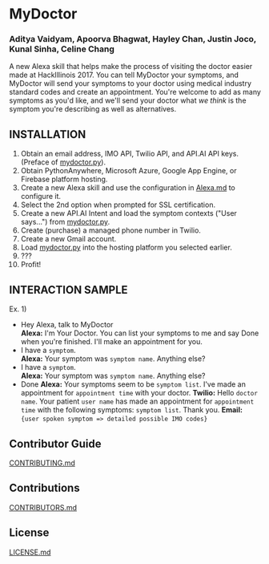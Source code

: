 # MyDoctor
### Aditya Vaidyam, Apoorva Bhagwat, Hayley Chan, Justin Joco, Kunal Sinha, Celine Chang 

A new Alexa skill that helps make the process of visiting the doctor easier made at HackIllinois 2017. You can tell MyDoctor your symptoms, and MyDoctor will send your symptoms to your doctor using medical industry standard codes and create an appointment. You're welcome to add as many symptoms as you'd like, and we'll send your doctor what *we think* is the symptom you're describing as well as alternatives.

## INSTALLATION
1. Obtain an email address, IMO API, Twilio API, and API.AI API keys. (Preface of [mydoctor.py](mydoctor.py)).
1. Obtain PythonAnywhere, Microsoft Azure, Google App Engine, or Firebase platform hosting.
1. Create a new Alexa skill and use the configuration in [Alexa.md](Alexa.md) to configure it.
1. Select the 2nd option when prompted for SSL certification.
1. Create a new API.AI Intent and load the symptom contexts ("User says...") from [mydoctor.py](mydoctor.py).
1. Create (purchase) a managed phone number in Twilio.
1. Create a new Gmail account.
1. Load [mydoctor.py](mydoctor.py) into the hosting platform you selected earlier.
1. ???
1. Profit!

## INTERACTION SAMPLE
Ex. 1)
  * Hey Alexa, talk to MyDoctor<br>
  **Alexa:** I'm Your Doctor. You can list your symptoms to me and say Done when you're finished. I'll make an appointment for you.
  * I have a `symptom`.<br>
  **Alexa:** Your symptom was `symptom name`. Anything else?
  * I have a `symptom`.<br>
  **Alexa:** Your symptom was `symptom name`. Anything else?
  * Done
  **Alexa:** Your symptoms seem to be `symptom list`. I've made an appointment for `appointment time` with your doctor.
  **Twilio:** Hello `doctor name`. Your patient `user name` has made an appointment for `appointment time` with the following symptoms: `symptom list`. Thank you.
  **Email:** `{user spoken symptom => detailed possible IMO codes}`

## Contributor Guide
[CONTRIBUTING.md](CONTRIBUTING.md)

## Contributions
[CONTRIBUTORS.md](CONTRIBUTORS.md)

## License 
[LICENSE.md](LICENSE.md)
